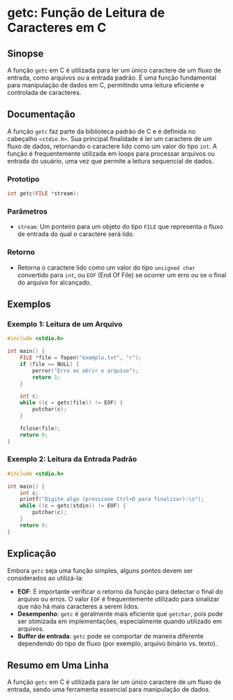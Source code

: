 <!--
Meta Description: # getc: Função de Leitura de Caracteres em C ## Sinopse A função `getc` em C é utilizada para ler um único caractere de um fluxo de entrada, como arqu...
Meta Keywords: getc, para, função, file, entrada
-->

# getc: Função de Leitura de Caracteres em C

## Sinopse
A função `getc` em C é utilizada para ler um único caractere de um fluxo de entrada, como arquivos ou a entrada padrão. É uma função fundamental para manipulação de dados em C, permitindo uma leitura eficiente e controlada de caracteres.

## Documentação
A função `getc` faz parte da biblioteca padrão de C e é definida no cabeçalho `<stdio.h>`. Sua principal finalidade é ler um caractere de um fluxo de dados, retornando o caractere lido como um valor do tipo `int`. A função é frequentemente utilizada em loops para processar arquivos ou entrada do usuário, uma vez que permite a leitura sequencial de dados.

### Prototipo
```c
int getc(FILE *stream);
```

### Parâmetros
- `stream`: Um ponteiro para um objeto do tipo `FILE` que representa o fluxo de entrada do qual o caractere será lido.

### Retorno
- Retorna o caractere lido como um valor do tipo `unsigned char` convertido para `int`, ou `EOF` (End Of File) se ocorrer um erro ou se o final do arquivo for alcançado.

## Exemplos

### Exemplo 1: Leitura de um Arquivo
```c
#include <stdio.h>

int main() {
    FILE *file = fopen("exemplo.txt", "r");
    if (file == NULL) {
        perror("Erro ao abrir o arquivo");
        return 1;
    }

    int c;
    while ((c = getc(file)) != EOF) {
        putchar(c);
    }

    fclose(file);
    return 0;
}
```

### Exemplo 2: Leitura da Entrada Padrão
```c
#include <stdio.h>

int main() {
    int c;
    printf("Digite algo (pressione Ctrl+D para finalizar):\n");
    while ((c = getc(stdin)) != EOF) {
        putchar(c);
    }
    return 0;
}
```

## Explicação
Embora `getc` seja uma função simples, alguns pontos devem ser considerados ao utilizá-la:

- **EOF**: É importante verificar o retorno da função para detectar o final do arquivo ou erros. O valor `EOF` é frequentemente utilizado para sinalizar que não há mais caracteres a serem lidos.
- **Desempenho**: `getc` é geralmente mais eficiente que `getchar`, pois pode ser otimizada em implementações, especialmente quando utilizado em arquivos.
- **Buffer de entrada**: `getc` pode se comportar de maneira diferente dependendo do tipo de fluxo (por exemplo, arquivo binário vs. texto).

## Resumo em Uma Linha
A função `getc` em C é utilizada para ler um único caractere de um fluxo de entrada, sendo uma ferramenta essencial para manipulação de dados.